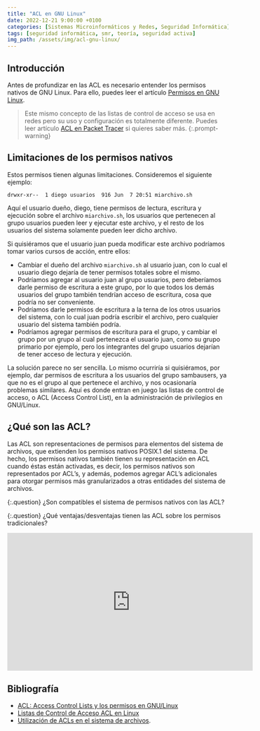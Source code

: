 ```yaml
---
title: "ACL en GNU Linux"
date: 2022-12-21 9:00:00 +0100
categories: [Sistemas Microinformáticos y Redes, Seguridad Informática]
tags: [seguridad informática, smr, teoría, seguridad activa]
img_path: /assets/img/acl-gnu-linux/
---
```


## Introducción

Antes de profundizar en las ACL es necesario entender los permisos nativos de GNU Linux. Para ello, puedes leer el artículo [Permisos en GNU Linux](/posts/permisos-gnu-linux/).

> Este mismo concepto de las listas de control de acceso se usa en redes pero su uso y configuración es totalmente diferente. Puedes leer artículo [ACL en Packet Tracer](/posts/acl-packet-tracer/) si quieres saber más.
{:.prompt-warning}

## Limitaciones de los permisos nativos

Estos permisos tienen algunas limitaciones. Consideremos el siguiente ejemplo:

```console
drwxr-xr--  1 diego usuarios  916 Jun  7 20:51 miarchivo.sh
```

Aquí el usuario dueño, diego, tiene permisos de lectura, escritura y ejecución sobre el archivo `miarchivo.sh`, los usuarios que pertenecen al grupo usuarios pueden leer y ejecutar este archivo, y el resto de los usuarios del sistema solamente pueden leer dicho archivo.

Si quisiéramos que el usuario juan pueda modificar este archivo podríamos tomar varios cursos de acción, entre ellos:

- Cambiar el dueño del archivo `miarchivo.sh` al usuario juan, con lo cual el usuario diego dejaría de tener permisos totales sobre el mismo.
- Podríamos agregar al usuario juan al grupo usuarios, pero deberíamos darle permiso de escritura a este grupo, por lo que todos los demás usuarios del grupo también tendrían acceso de escritura, cosa que podría no ser conveniente.
- Podríamos darle permisos de escritura a la terna de los otros usuarios del sistema, con lo cual juan podría escribir el archivo, pero cualquier usuario del sistema también podría.
- Podríamos agregar permisos de escritura para el grupo, y cambiar el grupo por un grupo al cual pertenezca el usuario juan, como su grupo primario por ejemplo, pero los integrantes del grupo usuarios dejarían de tener acceso de lectura y ejecución.

La solución parece no ser sencilla. Lo mismo ocurriría si quisiéramos, por ejemplo, dar permisos de escritura a los usuarios del grupo sambausers, ya que no es el grupo al que pertenece el archivo, y nos ocasionaría problemas similares. Aquí es donde entran en juego las listas de control de acceso, o ACL (Access Control List), en la administración de privilegios en GNU/Linux.

## ¿Qué son las ACL?

Las ACL son representaciones de permisos para elementos del sistema de archivos, que extienden los permisos nativos POSIX.1 del sistema. De hecho, los permisos nativos también tienen su representación en ACL cuando éstas están activadas, es decir, los permisos nativos son representados por ACL’s, y además, podemos agregar ACL’s adicionales para otorgar permisos más granularizados a otras entidades del sistema de archivos.

{:.question}
¿Son compatibles el sistema de permisos nativos con las ACL?

{:.question}
¿Qué ventajas/desventajas tienen las ACL sobre los permisos tradicionales?

<iframe width="560" height="315" src="https://www.youtube.com/embed/7F30Aixu8HI" title="YouTube video player" frameborder="0" allow="accelerometer; autoplay; clipboard-write; encrypted-media; gyroscope; picture-in-picture; web-share" allowfullscreen></iframe>

## Bibliografía

- [ACL: Access Control Lists y los permisos en GNU/Linux](https://juncotic.com/acl-access-control-lists-y-los-permisos-en-gnu-linux/)
- [Listas de Control de Acceso ACL en Linux](https://www.ochobitshacenunbyte.com/2019/02/07/listas-de-control-de-acceso-acl-en-linux/)
- [Utilización de ACLs en el sistema de archivos](https://sites.google.com/site/vaisereso/tutoriales-y-trucos/acls-en-linux).
